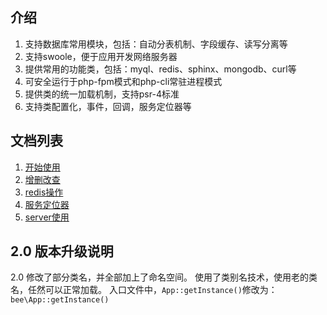 ## 介绍
1. 支持数据库常用模块，包括：自动分表机制、字段缓存、读写分离等
2. 支持swoole，便于应用开发网络服务器
3. 提供常用的功能类，包括：myql、redis、sphinx、mongodb、curl等
4. 可安全运行于php-fpm模式和php-cli常驻进程模式
5. 提供类的统一加载机制，支持psr-4标准
6. 支持类配置化，事件，回调，服务定位器等

## 文档列表

1. [开始使用](doc/创建应用.md)
2. [增删改查](doc/增删改查.md)
3. [redis操作](doc/redis操作.md)
4. [服务定位器](doc/服务定位器.md)
5. [server使用](doc/server使用.md)


## 2.0 版本升级说明
2.0 修改了部分类名，并全部加上了命名空间。
使用了类别名技术，使用老的类名，任然可以正常加载。
入口文件中，`App::getInstance()`修改为： `bee\App::getInstance()`